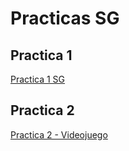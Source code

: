 # Practicas SG
## Practica 1
[Practica 1 SG](https://github.com/thejosess/ejercicios-SG)
## Practica 2
[Practica 2 - Videojuego](https://github.com/thejosess/P2-SG)
